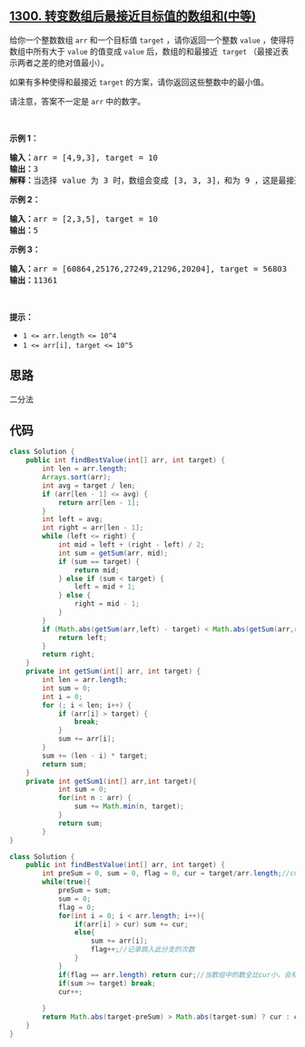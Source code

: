 ## [1300. 转变数组后最接近目标值的数组和(中等)](https://leetcode-cn.com/problems/sum-of-mutated-array-closest-to-target/)
<div class="notranslate"><p>给你一个整数数组&nbsp;<code>arr</code> 和一个目标值&nbsp;<code>target</code> ，请你返回一个整数&nbsp;<code>value</code>&nbsp;，使得将数组中所有大于&nbsp;<code>value</code> 的值变成&nbsp;<code>value</code> 后，数组的和最接近&nbsp; <code>target</code>&nbsp;（最接近表示两者之差的绝对值最小）。</p>

<p>如果有多种使得和最接近&nbsp;<code>target</code>&nbsp;的方案，请你返回这些整数中的最小值。</p>

<p>请注意，答案不一定是&nbsp;<code>arr</code> 中的数字。</p>

<p>&nbsp;</p>

<p><strong>示例 1：</strong></p>

<pre><strong>输入：</strong>arr = [4,9,3], target = 10
<strong>输出：</strong>3
<strong>解释：</strong>当选择 value 为 3 时，数组会变成 [3, 3, 3]，和为 9 ，这是最接近 target 的方案。
</pre>

<p><strong>示例 2：</strong></p>

<pre><strong>输入：</strong>arr = [2,3,5], target = 10
<strong>输出：</strong>5
</pre>

<p><strong>示例 3：</strong></p>

<pre><strong>输入：</strong>arr = [60864,25176,27249,21296,20204], target = 56803
<strong>输出：</strong>11361
</pre>

<p>&nbsp;</p>

<p><strong>提示：</strong></p>

<ul>
	<li><code>1 &lt;= arr.length &lt;= 10^4</code></li>
	<li><code>1 &lt;= arr[i], target &lt;= 10^5</code></li>
</ul>
</div>

## 思路
二分法

## 代码
```java
class Solution {
    public int findBestValue(int[] arr, int target) {
        int len = arr.length;
        Arrays.sort(arr);
        int avg = target / len;
        if (arr[len - 1] <= avg) {
            return arr[len - 1];
        }
        int left = avg;
        int right = arr[len - 1];
        while (left <= right) {
            int mid = left + (right - left) / 2;
            int sum = getSum(arr, mid);
            if (sum == target) {
                return mid;
            } else if (sum < target) {
                left = mid + 1;
            } else {
                right = mid - 1;
            }
        }
        if (Math.abs(getSum(arr,left) - target) < Math.abs(getSum(arr,right) - target)) {
            return left;
        }
        return right;
    }
    private int getSum(int[] arr, int target) {
        int len = arr.length;
        int sum = 0;
        int i = 0;
        for (; i < len; i++) {
            if (arr[i] > target) {
                break;
            }
            sum += arr[i];
        }
        sum += (len - i) * target;
        return sum;
    }
    private int getSum1(int[] arr,int target){
            int sum = 0;
            for(int n : arr) {
                sum += Math.min(n, target);
            }
            return sum;
        }
}
```
```java
class Solution {
    public int findBestValue(int[] arr, int target) {
        int preSum = 0, sum = 0, flag = 0, cur = target/arr.length;//cur为枚举变量，从平均值开始可以降低一点时间复杂度
        while(true){
            preSum = sum;
            sum = 0;
            flag = 0;
            for(int i = 0; i < arr.length; i++){
                if(arr[i] > cur) sum += cur;
                else{
                    sum += arr[i];
                    flag++;//记录跳入此分支的次数
                }
            }
            if(flag == arr.length) return cur;//当数组中的数全比cur小，会死循环
            if(sum >= target) break;
            cur++;
            
        }
        return Math.abs(target-preSum) > Math.abs(target-sum) ? cur : cur - 1;
    }
}
```